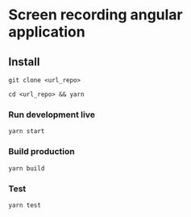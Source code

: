 # Screen recording angular application

## Install
`git clone <url_repo>`

`cd <url_repo> && yarn`

### Run development live
`yarn start`

### Build production
`yarn build`

### Test
`yarn test`